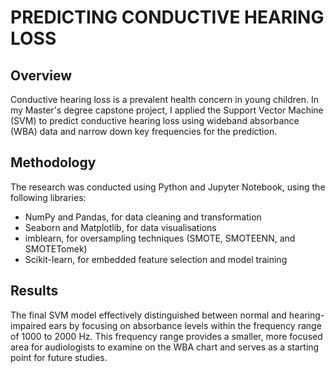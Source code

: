 # PREDICTING CONDUCTIVE HEARING LOSS


## Overview

Conductive hearing loss is a prevalent health concern in young children. In my Master's degree capstone project, I applied the Support Vector Machine (SVM) to predict conductive hearing loss using wideband absorbance (WBA) data and narrow down key frequencies for the prediction.


## Methodology

The research was conducted using Python and Jupyter Notebook, using the following libraries:
- NumPy and Pandas, for data cleaning and transformation
- Seaborn and Matplotlib, for data visualisations
- imblearn, for oversampling techniques (SMOTE, SMOTEENN, and SMOTETomek)
- Scikit-learn, for embedded feature selection and model training


## Results

The final SVM model effectively distinguished between normal and hearing-impaired ears by focusing on absorbance levels within the frequency range of 1000 to 2000 Hz. This frequency range provides a smaller, more focused area for audiologists to examine on the WBA chart and serves as a starting point for future studies.
